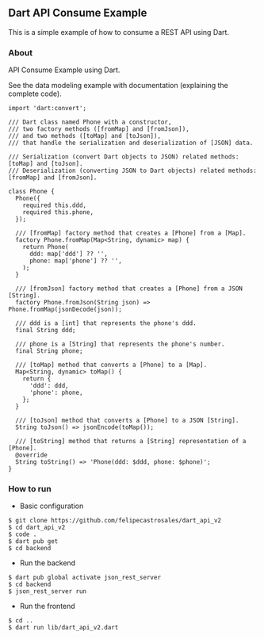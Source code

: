 ## Dart API Consume Example

This is a simple example of how to consume a REST API using Dart.
### About 

API Consume Example using Dart. 

See the data modeling example with documentation (explaining the complete code). 

```
import 'dart:convert';

/// Dart class named Phone with a constructor,
/// two factory methods ([fromMap] and [fromJson]),
/// and two methods ([toMap] and [toJson]),
/// that handle the serialization and deserialization of [JSON] data.

/// Serialization (convert Dart objects to JSON) related methods: [toMap] and [toJson].
/// Deserialization (converting JSON to Dart objects) related methods: [fromMap] and [fromJson].

class Phone {
  Phone({
    required this.ddd,
    required this.phone,
  });

  /// [fromMap] factory method that creates a [Phone] from a [Map].
  factory Phone.fromMap(Map<String, dynamic> map) {
    return Phone(
      ddd: map['ddd'] ?? '',
      phone: map['phone'] ?? '',
    );
  }

  /// [fromJson] factory method that creates a [Phone] from a JSON [String].
  factory Phone.fromJson(String json) => Phone.fromMap(jsonDecode(json));

  /// ddd is a [int] that represents the phone's ddd.
  final String ddd;

  /// phone is a [String] that represents the phone's number.
  final String phone;

  /// [toMap] method that converts a [Phone] to a [Map].
  Map<String, dynamic> toMap() {
    return {
      'ddd': ddd,
      'phone': phone,
    };
  }

  /// [toJson] method that converts a [Phone] to a JSON [String].
  String toJson() => jsonEncode(toMap());

  /// [toString] method that returns a [String] representation of a [Phone].
  @override
  String toString() => 'Phone(ddd: $ddd, phone: $phone)';
}

```


### How to run

- Basic configuration

```
$ git clone https://github.com/felipecastrosales/dart_api_v2
$ cd dart_api_v2
$ code .
$ dart pub get
$ cd backend
```

- Run the backend

```
$ dart pub global activate json_rest_server
$ cd backend
$ json_rest_server run
```

- Run the frontend
```
$ cd ..
$ dart run lib/dart_api_v2.dart
```
